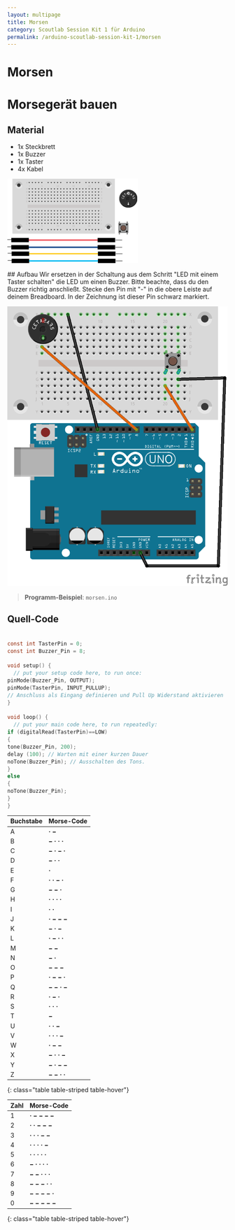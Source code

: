 ```yaml
---
layout: multipage
title: Morsen
category: Scoutlab Session Kit 1 für Arduino
permalink: /arduino-scoutlab-session-kit-1/morsen
---
```

# Morsen
# Morsegerät bauen
## Material
* 1x Steckbrett
* 1x Buzzer
* 1x Taster
* 4x Kabel

![](images/material_morsen_arduino.png)

<div style="page-break-after: always;"></div>
## Aufbau
Wir ersetzen in der Schaltung aus dem Schritt "LED mit einem Taster schalten" die LED um einen Buzzer. Bitte beachte, dass du den Buzzer richtig anschließt. Stecke den Pin mit "-" in die obere Leiste auf deinem Breadboard. In der Zeichnung ist dieser Pin schwarz markiert.

![](images/button_buzzer_arduino_Steckplatine.png)


>**Programm-Beispiel**: `morsen.ino`

<div style="page-break-after: always;"></div>

## Quell-Code

```c

const int TasterPin = 0;
const int Buzzer_Pin = 8;

void setup() {
  // put your setup code here, to run once:
pinMode(Buzzer_Pin, OUTPUT);
pinMode(TasterPin, INPUT_PULLUP);
// Anschluss als Eingang definieren und Pull Up Widerstand aktivieren
}

void loop() {
  // put your main code here, to run repeatedly:
if (digitalRead(TasterPin)==LOW)
{
tone(Buzzer_Pin, 200);
delay (100); // Warten mit einer kurzen Dauer
noTone(Buzzer_Pin); // Ausschalten des Tons.
}
else
{
noTone(Buzzer_Pin);
}
}
```


Buchstabe | Morse-Code
----------|-----------
A         | **· −**
B         | **− · · ·**
C         | **− · − ·**
D         | **− · ·**
E         | **·**
F         | **· · − ·**
G         | **− − ·**
H         | **· · · ·**
I         | **· ·**
J         | **· − − −**
K         | **− · −**
L         | **· − · ·**
M         | **− −**
N         | **− ·**
O         | **− − −**
P         | **· − − ·**
Q         | **− − · −**
R         | **· − ·**
S         | **· · ·**
T         | **−**
U         | **· · −**
V         | **· · · −**
W         | **· − −**
X         | **− · · −**
Y         | **− · − −**
Z         | **− − · ·**
{: class="table table-striped table-hover"}


Zahl   | Morse-Code
-------|-----------
1      | **· − − − −**
2      | **· · − − −**
3      | **· · · − −**
4      | **· · · · −**
5      | **· · · · ·**
6      | **− · · · ·**
7      | **− − · · ·**
8      | **− − − · ·**
9      | **− − − − ·**
0      | **− − − − −**
{: class="table table-striped table-hover"}
